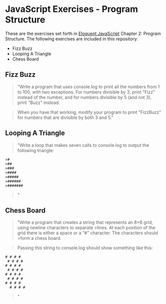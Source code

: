 JavaScript Exercises - Program Structure
=========

These are the exercises set forth in [Eloquent JavaScript] Chapter 2: Program Structure. The following exercises are included in this repository:

  - Fizz Buzz
  - Looping A Triangle
  - Chess Board


Fizz Buzz
----
>"Write a program that uses console.log to print all the numbers from 1 to 100, with two exceptions. For numbers divisible by 3, print "Fizz" instead of the number, and for numbers divisible by 5 (and not 3), print "Buzz" instead.

>When you have that working, modify your program to print "FizzBuzz" for numbers that are divisible by both 3 and 5."

Looping A Triangle
----
>"Write a loop that makes seven calls to console.log to output the following triangle:
```
>#
>##
>###
>####
>#####
>######
>#######
```
>"

Chess Board
----
>"Write a program that creates a string that represents an 8×8 grid, using newline characters to separate >lines. At each position of the grid there is either a space or a “#” character. The characters should >form a chess board.

>Passing this string to console.log should show something like this:
```
# # # #
 # # # #
# # # #
 # # # #
# # # #
 # # # #
# # # #
  # # # #
 ```
 >"


[Eloquent JavaScript]:http://eloquentjavascript.net/02_program_structure.html
